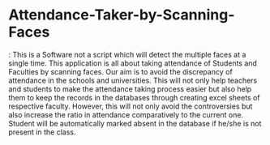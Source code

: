 # Attendance-Taker-by-Scanning-Faces
: This is a Software not a script which will detect the multiple faces at a single time. This application is all about taking attendance of Students and Faculties by scanning faces. Our aim is to avoid the discrepancy of attendance in the schools and universities. This will not only help teachers and students to make the attendance taking process easier but also help them to keep the records in the databases through creating excel sheets of respective faculty. However, this will not only avoid the controversies but also increase the ratio in attendance comparatively to the current one. Student will be automatically marked absent in the database if he/she is not present in the class.
